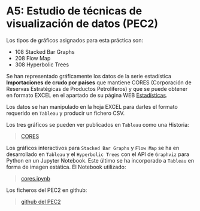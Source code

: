# A5: Estudio de técnicas de visualización de datos (PEC2)  
  
  Los tipos de gráficos asignados para esta práctica son:  
  *  108 Stacked Bar Graphs
  *  208 Flow Map
  *  308 Hyperbolic Trees  
  
  Se han representado gráficamente los datos de la serie estadística **Importaciones de crudo por países** que mantiene CORES (Corporación de Reservas Estratégicas de Productos Petrolíferos) y que se puede obtener en formato EXCEL en el apartado de su página WEB [Estadísticas](https://www.cores.es/es/estadisticas).  
  
  Los datos se han manipulado en la hoja EXCEL para darles el formato requerido en `Tableau` y producir un fichero CSV.  
  
  Los tres gráficos se pueden ver publicados en `Tableau` como una Historia:  
  
  >  [CORES](https://public.tableau.com/views/CORES/Historia1?:language=es-ES&:display_count=n&:origin=viz_share_link)  
  
  Los gráficos interactivos para `Stacked Bar Graphs` y `Flow Map` se ha en desarrollado en `Tableau` y el `Hyperbolic Trees` con el API de `Graphviz` para Python en un Jupyter Notebook. Este último se ha incorporado a `Tableau` en forma de imagen estática. El Notebook utilizado:  
  
  >  [cores.ipynb](./cores.ipynb)    
 
 Los ficheros del PEC2 en github:  
 
 >  [github del PEC2](https://github.com/BaltiBoix/BaltiBoix.github.io/edit/master/Visual_PEC2/cores.html)
  
  
  
  
